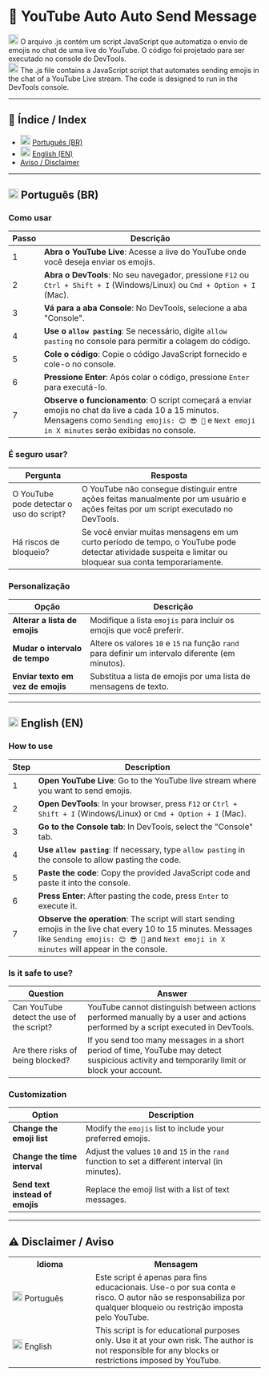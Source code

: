 # 🤖 YouTube Auto Auto Send Message

<img src="https://upload.wikimedia.org/wikipedia/commons/0/05/Flag_of_Brazil.svg" alt="Bandeira do Brasil" width="20"/> O arquivo .js contém um script JavaScript que automatiza o envio de emojis no chat de uma live do YouTube. O código foi projetado para ser executado no console do DevTools.<br>
<img src="https://upload.wikimedia.org/wikipedia/en/a/a4/Flag_of_the_United_States.svg" alt="Bandeira dos EUA" width="20"/> The .js file contains a JavaScript script that automates sending emojis in the chat of a YouTube Live stream. The code is designed to run in the DevTools console.

---

## 📖 Índice / Index
- <img src="https://upload.wikimedia.org/wikipedia/commons/0/05/Flag_of_Brazil.svg" alt="Bandeira do Brasil" width="20"/> [Português (BR)](#português-br)
- <img src="https://upload.wikimedia.org/wikipedia/en/a/a4/Flag_of_the_United_States.svg" alt="Bandeira dos EUA" width="20"/> [English (EN)](#english-en)
- [Aviso / Disclaimer](#-disclaimer--aviso)

---

## <img src="https://upload.wikimedia.org/wikipedia/commons/0/05/Flag_of_Brazil.svg" alt="Bandeira do Brasil" width="20"/> Português (BR)

### Como usar
| Passo | Descrição |
|-------|-----------|
| 1 | **Abra o YouTube Live**: Acesse a live do YouTube onde você deseja enviar os emojis. |
| 2 | **Abra o DevTools**: No seu navegador, pressione `F12` ou `Ctrl + Shift + I` (Windows/Linux) ou `Cmd + Option + I` (Mac). |
| 3 | **Vá para a aba Console**: No DevTools, selecione a aba "Console". |
| 4 | **Use o `allow pasting`**: Se necessário, digite `allow pasting` no console para permitir a colagem do código. |
| 5 | **Cole o código**: Copie o código JavaScript fornecido e cole-o no console. |
| 6 | **Pressione Enter**: Após colar o código, pressione `Enter` para executá-lo. |
| 7 | **Observe o funcionamento**: O script começará a enviar emojis no chat da live a cada 10 a 15 minutos. Mensagens como `Sending emojis: 😊 😎 🎉` e `Next emoji in X minutes` serão exibidas no console. |

### É seguro usar?
| Pergunta | Resposta |
|----------|----------|
| O YouTube pode detectar o uso do script? | O YouTube não consegue distinguir entre ações feitas manualmente por um usuário e ações feitas por um script executado no DevTools. |
| Há riscos de bloqueio? | Se você enviar muitas mensagens em um curto período de tempo, o YouTube pode detectar atividade suspeita e limitar ou bloquear sua conta temporariamente. |

### Personalização
| Opção | Descrição |
|-------|-----------|
| **Alterar a lista de emojis** | Modifique a lista `emojis` para incluir os emojis que você preferir. |
| **Mudar o intervalo de tempo** | Altere os valores `10` e `15` na função `rand` para definir um intervalo diferente (em minutos). |
| **Enviar texto em vez de emojis** | Substitua a lista de emojis por uma lista de mensagens de texto. |

---

## <img src="https://upload.wikimedia.org/wikipedia/en/a/a4/Flag_of_the_United_States.svg" alt="Bandeira dos EUA" width="20"/> English (EN)

### How to use
| Step | Description |
|------|-------------|
| 1 | **Open YouTube Live**: Go to the YouTube live stream where you want to send emojis. |
| 2 | **Open DevTools**: In your browser, press `F12` or `Ctrl + Shift + I` (Windows/Linux) or `Cmd + Option + I` (Mac). |
| 3 | **Go to the Console tab**: In DevTools, select the "Console" tab. |
| 4 | **Use `allow pasting`**: If necessary, type `allow pasting` in the console to allow pasting the code. |
| 5 | **Paste the code**: Copy the provided JavaScript code and paste it into the console. |
| 6 | **Press Enter**: After pasting the code, press `Enter` to execute it. |
| 7 | **Observe the operation**: The script will start sending emojis in the live chat every 10 to 15 minutes. Messages like `Sending emojis: 😊 😎 🎉` and `Next emoji in X minutes` will appear in the console. |

### Is it safe to use?
| Question | Answer |
|----------|--------|
| Can YouTube detect the use of the script? | YouTube cannot distinguish between actions performed manually by a user and actions performed by a script executed in DevTools. |
| Are there risks of being blocked? | If you send too many messages in a short period of time, YouTube may detect suspicious activity and temporarily limit or block your account. |

### Customization
| Option | Description |
|--------|-------------|
| **Change the emoji list** | Modify the `emojis` list to include your preferred emojis. |
| **Change the time interval** | Adjust the values `10` and `15` in the `rand` function to set a different interval (in minutes). |
| **Send text instead of emojis** | Replace the emoji list with a list of text messages. |

---

## ⚠️ Disclaimer / Aviso

<table>
  <tr>
    <th>Idioma</th>
    <th>Mensagem</th>
  </tr>
  <tr>
    <td width="150"><img src="https://upload.wikimedia.org/wikipedia/commons/0/05/Flag_of_Brazil.svg" alt="Bandeira do Brasil" width="20"/> Português</td>
    <td>Este script é apenas para fins educacionais. Use-o por sua conta e risco. O autor não se responsabiliza por qualquer bloqueio ou restrição imposta pelo YouTube.</td>
  </tr>
  <tr>
    <td width="150"><img src="https://upload.wikimedia.org/wikipedia/en/a/a4/Flag_of_the_United_States.svg" alt="Bandeira dos EUA" width="20"/> English</td>
    <td>This script is for educational purposes only. Use it at your own risk. The author is not responsible for any blocks or restrictions imposed by YouTube.</td>
  </tr>
</table>
